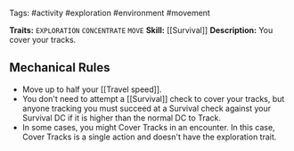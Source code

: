 Tags: #activity #exploration #environment #movement 

**Traits:**  `EXPLORATION` `CONCENTRATE` `MOVE`
**Skill:** [[Survival]]
**Description:** You cover your tracks.

## Mechanical Rules

- Move up to half your [[Travel speed]].
- You don't need to attempt a [[Survival]] check to cover your tracks, but anyone tracking you must succeed at a Survival check against your Survival DC if it is higher than the normal DC to Track.  
- In some cases, you might Cover Tracks in an encounter. In this case, Cover Tracks is a single action and doesn't have the exploration trait.